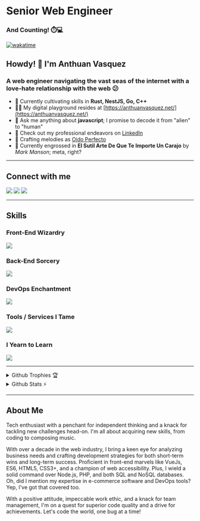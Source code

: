 # Senior Web Engineer

### And Counting! ⏱️💻

[![wakatime](https://wakatime.com/badge/user/64dcd9f5-b76b-4def-8fea-8020ebac03de.svg)](https://wakatime.com/@64dcd9f5-b76b-4def-8fea-8020ebac03de)

## Howdy! 👋 I'm Anthuan Vasquez
### A web engineer navigating the vast seas of the internet with a love-hate relationship with the web 😕

- 🌱 Currently cultivating skills in **Rust, NestJS, Go, C++**
- 👨‍💻 My digital playground resides at [https://anthuanvasquez.net/](https://anthuanvasquez.net/)
- 💬 Ask me anything about **javascript**; I promise to decode it from "alien" to "human"
- 📄 Check out my professional endeavors on [LinkedIn](https://www.linkedin.com/in/anthuanvasquez/)
- 🎹 Crafting melodies as [Oido Perfecto](https://oidoperfecto.net/)
- 📘 Currently engrossed in **El Sutil Arte De Que Te Importe Un Carajo** by *Mark Manson*; meta, right?

<hr />

## Connect with me

<p align="left">
<a href="https://codepen.io/oidoperfecto" target="blank"><img src="https://skillicons.dev/icons?i=codepen" /></a>
<a href="https://linkedin.com/in/anthuanvasquez" target="blank"><img src="https://skillicons.dev/icons?i=linkedin" /></a>
<a href="https://stackoverflow.com/users/1639771" target="blank"><img src="https://skillicons.dev/icons?i=stackoverflow" /></a>
</p>

<hr />

## Skills

### Front-End Wizardry

<p align="left">
  <a href="https://en.wikipedia.org/wiki/Frontend_and_backend">
    <img src="https://skillicons.dev/icons?i=tailwind,bootstrap,css,sass,html,javascript,vue,pinia,vite,cypress,react,webpack,wordpress,jquery" />
  </a>
</p>

### Back-End Sorcery

<p align="left">
  <a href="https://en.wikipedia.org/wiki/Frontend_and_backend">
    <img src="https://skillicons.dev/icons?i=express,graphql,laravel,mongodb,mysql,nodejs,nuxtjs,nextjs,php" />
  </a>
</p>

### DevOps Enchantment

<p align="left">
  <a href="https://en.wikipedia.org/wiki/DevOps">
    <img src="https://skillicons.dev/icons?i=bash,docker,git,githubactions,linux,aws,cloudflare,nginx,apple,windows" />
  </a>
</p>

### Tools / Services I Tame

<p align="left">
  <a href="https://code.visualstudio.com/">
    <img src="https://skillicons.dev/icons?i=github,gitlab,vscode,ps,figma,notion,npm" />
  </a>
</p>

### I Yearn to Learn

<p align="left">
  <a href="https://nestjs.com/">
    <img src="https://skillicons.dev/icons?i=rust,nestjs,typescript,tensorflow,cpp" />
  </a>
</p>


<hr />

<details>
  <summary>Github Trophies 🏆</summary>
  <p>&nbsp;</p>
  <p align="left"> <a href="https://github.com/ryo-ma/github-profile-trophy"><img src="https://github-profile-trophy.vercel.app/?username=anthuanvasquez&theme=tokyonight&no-frame=false&no-bg=false&margin-w=4" alt="anthuanvasquez" /></a> </p>
</details>

<details>
  <summary>Github Stats ⚡</summary>
  <p>&nbsp;</p>
  <p><img src="https://github-readme-stats.vercel.app/api/top-langs?username=anthuanvasquez&show_icons=true&locale=en&layout=compact&theme=tokyonight&include_all_commits=true&count_private=true" alt="anthuanvasquez" /</p>

  <p><img src="https://github-readme-stats.vercel.app/api?username=anthuanvasquez&show_icons=true&locale=en&theme=tokyonight&include_all_commits=true&count_private=true" alt="anthuanvasquez" /></p>

  <p><img src="https://github-readme-streak-stats.herokuapp.com/?user=anthuanvasquez&theme=tokyonight" alt="anthuanvasquez" /></p>
</details>

<hr />

## About Me
Tech enthusiast with a penchant for independent thinking and a knack for tackling new challenges head-on. I'm all about acquiring new skills, from coding to composing music.

With over a decade in the web industry, I bring a keen eye for analyzing business needs and crafting development strategies for both short-term wins and long-term success. Proficient in front-end marvels like VueJs, ES6, HTML5, CSS3+, and a champion of web accessibility. Plus, I wield a solid command over Node.js, PHP, and both SQL and NoSQL databases. Oh, did I mention my expertise in e-commerce software and DevOps tools? Yep, I've got that covered too.

With a positive attitude, impeccable work ethic, and a knack for team management, I'm on a quest for superior code quality and a drive for achievements. Let's code the world, one bug at a time!

